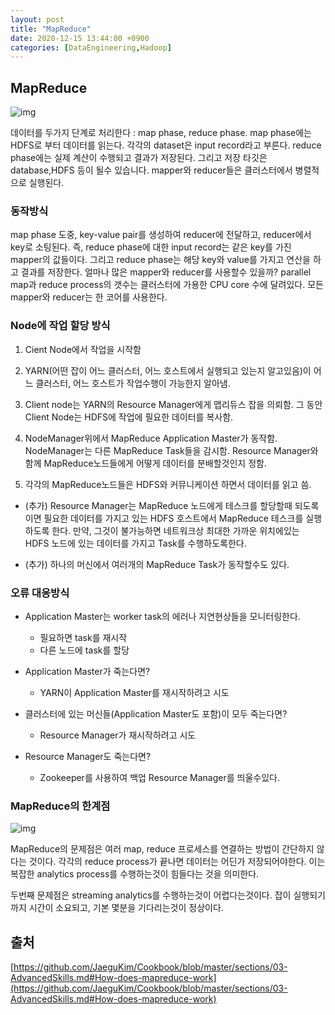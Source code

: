 ```yaml
---
layout: post
title: "MapReduce"
date: 2020-12-15 13:44:00 +0900
categories: [DataEngineering,Hadoop]
---
```


## MapReduce

![img](https://github.com/JaeguKim/Cookbook/raw/master/images/MapReduce-Process-Detailed.jpg)

데이터를 두가지 단계로 처리한다 : map phase, reduce phase.
map phase에는 HDFS로 부터 데이터를 읽는다. 각각의 dataset은  input record라고 부른다.
reduce phase에는 실제 계산이 수행되고 결과가 저장된다. 그리고 저장 타깃은 database,HDFS 등이 될수 있습니다.
mapper와 reducer들은 클러스터에서 병렬적으로 실행된다.

### 동작방식
map phase 도중, key-value pair를 생성하여 reducer에 전달하고, reducer에서 key로 소팅된다. 즉, reduce phase에 대한 input record는 같은 key를 가진 mapper의 값들이다.
그리고 reduce phase는 해당 key와 value를 가지고 연산을 하고 결과를 저장한다.
얼마나 많은 mapper와 reducer를 사용할수 있을까? parallel map과 reduce process의 갯수는 클러스터에 가용한 CPU core 수에 달려있다. 모든 mapper와 reducer는 한 코어를 사용한다.

### Node에 작업 할당 방식

1. Cient Node에서 작업을 시작함

2. YARN(어떤 잡이 어느 클러스터, 어느 호스트에서 실행되고 있는지 알고있음)이 어느 클러스터, 어느 호스트가 작업수행이 가능한지 알아냄.

3. Client node는 YARN의 Resource Manager에게 맵리듀스 잡을 의뢰함. 그 동안 Client Node는 HDFS에 작업에 필요한 데이터를 복사함.

4. NodeManager위에서 MapReduce Application Master가 동작함. NodeManager는 다른 MapReduce Task들을 감시함. Resource Manager와 함께 MapReduce노드들에게 어떻게 데이터를 분배할것인지 정함.

5. 각각의 MapReduce노드들은 HDFS와 커뮤니케이션 하면서 데이터를 읽고 씀.

- (추가) Resource Manager는 MapReduce 노드에게 테스크를 할당할때 되도록이면 필요한 데이터를 가지고 있는 HDFS 호스트에서 MapReduce 테스크를 실행하도록 한다. 만약, 그것이 불가능하면 네트워크상 최대한 가까운 위치에있는 HDFS 노드에 있는 데이터를 가지고 Task를 수행하도록한다.

- (추가) 하나의 머신에서 여러개의 MapReduce Task가 동작할수도 있다.

### 오류 대응방식

- Application Master는 worker task의 에러나 지연현상들을 모니터링한다.
    - 필요하면 task를 재시작
    - 다른 노드에 task를 할당

- Application Master가 죽는다면?
    - YARN이 Application Master를 재시작하려고 시도

- 클러스터에 있는 머신들(Application Master도 포함)이 모두 죽는다면?
    - Resource Manager가 재시작하려고 시도

- Resource Manager도 죽는다면?
    - Zookeeper를 사용하여 백업 Resource Manager를 띄울수있다.

### MapReduce의 한계점

![img](https://github.com/JaeguKim/Cookbook/raw/master/images/MapReduce-Process.jpg)

MapReduce의 문제점은 여러 map, reduce 프로세스를 연결하는 방법이 간단하지 않다는 것이다. 각각의 reduce process가 끝나면 데이터는 어딘가 저장되어야한다. 이는 복잡한 analytics process를 수행하는것이 힘들다는 것을 의미한다.

두번째 문제점은 streaming analytics를 수행하는것이 어렵다는것이다. 잡이 실행되기까지 시간이 소요되고, 기본 몇분을 기다리는것이 정상이다.

## 출처 
[https://github.com/JaeguKim/Cookbook/blob/master/sections/03-AdvancedSkills.md#How-does-mapreduce-work](https://github.com/JaeguKim/Cookbook/blob/master/sections/03-AdvancedSkills.md#How-does-mapreduce-work)